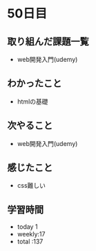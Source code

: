 # 50日目
## 取り組んだ課題一覧
- web開発入門(udemy) 
## わかったこと
- htmlの基礎
## 次やること
- web開発入門(udemy)
## 感じたこと
- css難しい
## 学習時間
- today 1
- weekly:17
- total :137
